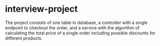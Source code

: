 # interview-project

The project consists of one table in database, a controller with a single endpoint to checkout the order, and a service with the algorithm of calculating the total price of a single order including possible discounts for different products.
